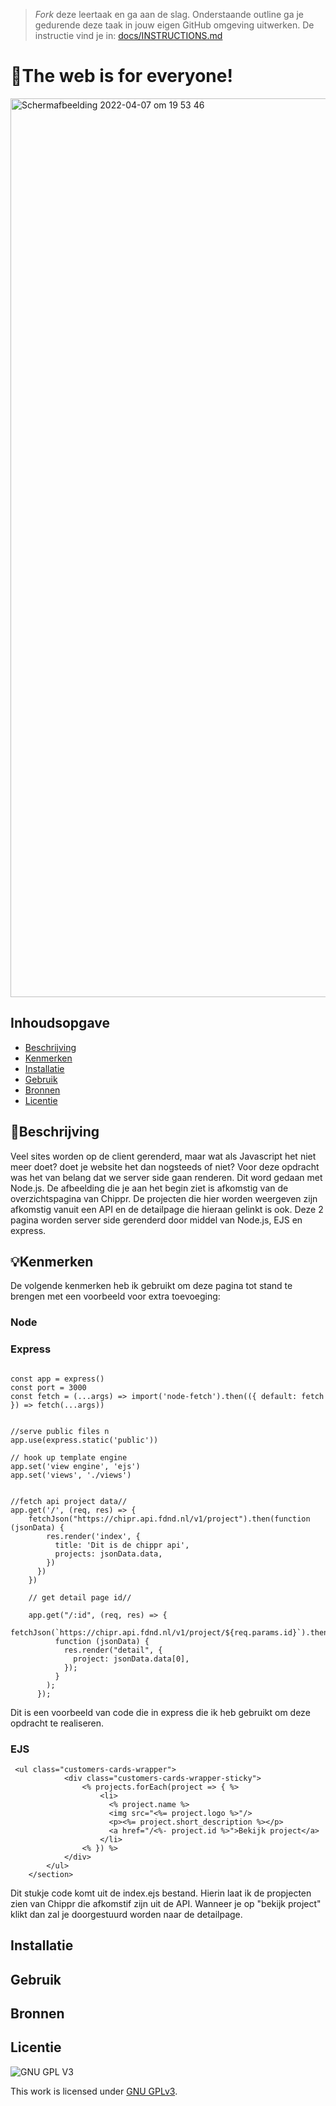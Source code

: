 > _Fork_ deze leertaak en ga aan de slag. Onderstaande outline ga je gedurende deze taak in jouw eigen GitHub omgeving uitwerken. De instructie vind je in: [docs/INSTRUCTIONS.md](docs/INSTRUCTIONS.md)

# 🦖The web is for everyone!
<img width="1438" alt="Schermafbeelding 2022-04-07 om 19 53 46" src="https://user-images.githubusercontent.com/90189750/162266356-3fdc4fc9-9271-477a-bdb5-f18c96a47f44.png">


## Inhoudsopgave

  * [Beschrijving](#beschrijving)
  * [Kenmerken](#kenmerken)
  * [Installatie](#installatie)
  * [Gebruik](#gebruik)
  * [Bronnen](#bronnen)
  * [Licentie](#licentie)

## 📘Beschrijving
Veel sites worden op de client gerenderd, maar wat als Javascript het niet meer doet? doet je website het dan nogsteeds of niet? 
Voor deze opdracht was het van belang dat we server side gaan renderen. Dit word gedaan met Node.js. De afbeelding die je aan het begin ziet is afkomstig van de overzichtspagina van Chippr. De projecten die hier worden weergeven zijn afkomstig vanuit een API en de detailpage die hieraan gelinkt is ook. Deze 2 pagina worden server side gerenderd door middel van Node.js, EJS en express.
<!-- In de Beschrijving staat hoe je project er uit ziet, hoe het werkt en wat je er mee kan. -->
<!-- Voeg een mooie poster visual toe 📸 -->
<!-- Voeg een link toe naar Github Pages 🌐-->

## 💡Kenmerken
<!-- Bij Kenmerken staat welke technieken zijn gebruikt en hoe. Wat is de HTML structuur? Wat zijn de belangrijkste dingen in CSS? Wat is er met Javascript gedaan en hoe? Misschien heb je een framwork of library gebruikt? -->
De volgende kenmerken heb ik gebruikt om deze pagina tot stand te brengen met een voorbeeld voor extra toevoeging:

### Node
### Express
```

const app = express()
const port = 3000
const fetch = (...args) => import('node-fetch').then(({ default: fetch }) => fetch(...args))


//serve public files n
app.use(express.static('public'))

// hook up template engine 
app.set('view engine', 'ejs')
app.set('views', './views')

   
//fetch api project data//
app.get('/', (req, res) => {
    fetchJson("https://chipr.api.fdnd.nl/v1/project").then(function (jsonData) {
        res.render('index', {
          title: 'Dit is de chippr api',
          projects: jsonData.data,
        })
      })
    })

    // get detail page id//

    app.get("/:id", (req, res) => {
        fetchJson(`https://chipr.api.fdnd.nl/v1/project/${req.params.id}`).then(
          function (jsonData) {
            res.render("detail", {
              project: jsonData.data[0],
            });
          }
        );
      });
```
Dit is een voorbeeld van code die in express die ik heb gebruikt om deze opdracht te realiseren.

### EJS
```
 <ul class="customers-cards-wrapper">
            <div class="customers-cards-wrapper-sticky">
                <% projects.forEach(project => { %>
                    <li>
                      <% project.name %>
                      <img src="<%= project.logo %>"/>
                      <p><%= project.short_description %></p>
                      <a href="/<%- project.id %>">Bekijk project</a>
                    </li>
                <% }) %>
            </div>
        </ul>
    </section>
```
Dit stukje code komt uit de index.ejs bestand. Hierin laat ik de propjecten zien van Chippr die afkomstif zijn uit de API. Wanneer je op "bekijk project" klikt dan zal je doorgestuurd worden naar de detailpage.

## Installatie

## Gebruik

## Bronnen
   
## Licentie

![GNU GPL V3](https://www.gnu.org/graphics/gplv3-127x51.png)

This work is licensed under [GNU GPLv3](./LICENSE).
